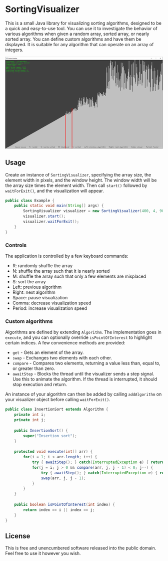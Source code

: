 # SortingVisualizer
This is a small Java library for visualizing sorting algorithms, designed to be a quick and easy-to-use tool. You can
use it to investigate the behavior of various algorithms when given a random array, sorted array, or nearly sorted
array. You can define custom algorithms and have them be displayed. It is suitable for any algorithm that can operate on
an array of integers.

![](screenshot.png)

## Usage
Create an instance of `SortingVisualizer`, specifying the array size, the element width in pixels, and the window
height. The window width will be the array size times the element width. Then call `start()` followed by
`waitForExit()`, and the visualization will appear.

```java
public class Example {
    public static void main(String[] args) {
        SortingVisualizer visualizer = new SortingVisualizer(400, 4, 900);
        visualizer.start();
        visualizer.waitForExit();
    }
}
```

### Controls
The application is controlled by a few keyboard commands:
- R: randomly shuffle the array
- N: shuffle the array such that it is nearly sorted
- M: shuffle the array such that only a few elements are misplaced
- S: sort the array
- Left: previous algorithm
- Right: next algorithm
- Space: pause visualization
- Comma: decrease visualization speed
- Period: increase visualization speed

### Custom algorithms
Algorithms are defined by extending `Algorithm`. The implementation goes in `execute`, and you can optionally override
`isPointOfInterest` to highlight certain indices. A few convenience methods are provided:

- `get` - Gets an element of the array.
- `swap` - Exchanges two elements with each other.
- `compare` - Compares two elements, returning a value less than, equal to, or greater than zero.
- `awaitStep` - Blocks the thread until the visualizer sends a step signal. Use this to animate the algorithm. If the
thread is interrupted, it should stop execution and return.

An instance of your algorithm can then be added by calling `addAlgorithm` on your visualizer object before calling
`waitForExit()`.

```java
public class InsertionSort extends Algorithm {
    private int i;
    private int j;

    public InsertionSort() {
        super("Insertion sort");
    }
    
    protected void execute(int[] arr) {
        for(i = 1; i < arr.length; i++) {
            try { awaitStep(); } catch(InterruptedException e) { return; }
            for(j = i; j > 0 && compare(arr, j, j - 1) < 0; j--) {
                try { awaitStep(); } catch(InterruptedException e) { return; }
                swap(arr, j, j - 1);
            }
        }
    }
    
    public boolean isPointOfInterest(int index) {
        return index == i || index == j;
    }
}
```

## License
This is free and unencumbered software released into the public domain. Feel free to use it however you wish.